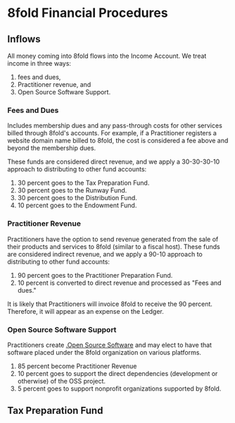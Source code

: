 # 8fold Financial Procedures

## Inflows

All money coming into 8fold flows into the Income Account. We treat income in three ways:

1. fees and dues,
2. Practitioner revenue, and
3. Open Source Software Support.

### Fees and Dues

Includes membership dues and any pass-through costs for other services billed through 8fold's accounts. For example, if a Practitioner registers a website domain name billed to 8fold, the cost is considered a fee above and beyond the membership dues.

These funds are considered direct revenue, and we apply a 30-30-30-10 approach to distributing to other fund accounts:

1. 30 percent goes to the Tax Preparation Fund.
2. 30 percent goes to the Runway Fund.
3. 30 percent goes to the Distribution Fund.
4. 10 percent goes to the Endowment Fund.

### Practitioner Revenue

Practitioners have the option to send revenue generated from the sale of their products and services to 8fold (similar to a fiscal host). These funds are considered indirect revenue, and we apply a 90-10 approach to distributing to other fund accounts:

1. 90 percent goes to the Practitioner Preparation Fund.
2. 10 percent is converted to direct revenue and processed as "Fees and dues."

It is likely that Practitioners will invoice 8fold to receive the 90 percent. Therefore, it will appear as an expense on the Ledger.

### Open Source Software Support

Practitioners create [.Open Source Software](OSS) and may elect to have that software placed under the 8fold organization on various platforms.

1. 85 percent become Practitioner Revenue
2. 10 percent goes to support the direct dependencies (development or otherwise) of the OSS project.
3. 5 percent goes to support nonprofit organizations supported by 8fold.

## Tax Preparation Fund

